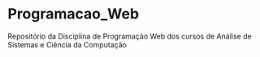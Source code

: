 # Programacao_Web
Repositório da Disciplina de Programação Web dos cursos de Análise de Sistemas e Ciência da Computação
